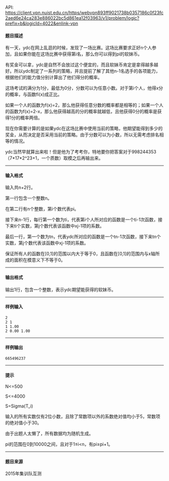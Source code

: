 API: https://client.vpn.nuist.edu.cn/https/webvpn893ff9021738b0357186c0f23fc2aed6e24ca283e886022bc5d861ea12f03963/v1/problem/logic?prefix=b&logicId=4022&enlink-vpn

#### 题目描述

有一天，ydc在网上乱逛的时候，发现了一场比赛。这场比赛要求正好n个人参加，且如果你能在这场比赛中获得第i名，那么你可以得到pi的软妹币。

有奖金可以拿，ydc是自然不会放过这个便宜的，而且软妹币肯定是拿得越多越好。所以ydc制定了一系列的策略，并且提前了解了其他n-1名选手的各项能力，根据他们的能力值分别计算出了他们得分的概率。

这场考试的满分为1分，最低为0分，分数可以为任意小数。对于第i个人，他得x分的概率，与函数fi(x)成正比。

如果一个人的函数为f(x)=2，那么他获得任意分数的概率都是相等的；如果一个人的函数为f(x)=2-x，那么他获得越高的分的概率就越低，且他获得0分的概率是获得1分的概率两倍。

现在你需要计算的是如果ydc在这场比赛中使用当前的策略，他期望能得到多少的奖金，从而决定是否采用当前的策略。由于分数可以为小数，所以无需考虑排名相等的情况。

ydc当然早就算出来啦！但是他为了考考你，特地要你把答案对于998244353（7\*17\*2^23+1，一个质数）取模之后再输出来。

---

#### 输入格式

输入共n+2行。

第一行包含一个整数n。

在第二行有n个整数，第i个数代表pi。

接下来n-1行，每行第一个数为ti，代表第i个人所对应的函数是一个ti-1次函数，接下来ti个实数，第j个数代表该函数中xj-1项的系数。

最后一行，第一个数为tn，代表ydc所对应的函数是一个tn-1次函数，接下来tn个实数，第j个数代表该函数中xj-1项的系数。

保证所有人的函数在\[0,1\]的范围以内大于等于0，且函数在\[0,1\]的范围内与x轴所成的面积在模意义下不等于0。

---

#### 输出格式

输出1行，包含一个整数，表示ydc期望能获得的软妹币。

---

#### 样例输入
```
2
2 1
1 1.00
2 0.00 1.00
```

---

#### 样例输出
```
665496237
```

---

#### 提示

N<=500

S<=4000

S=Sigma(T\_i)

输入的所有实数仅有2位小数，且除了常数项以外的系数绝对值均小于5，常数项的绝对值小于30。

由于出题人太懒了，所有数据均为随机生成。

pi的范围在0到10000之间，且对于1≤i<n，有pi≥pi+1。

---

#### 题目来源

2015年集训队互测